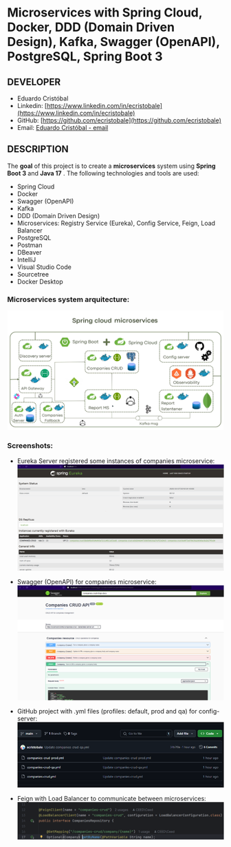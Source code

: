 # Microservices with Spring Cloud, Docker, DDD (Domain Driven Design), Kafka, Swagger (OpenAPI), PostgreSQL, Spring Boot 3

## DEVELOPER
 * Eduardo Cristóbal
 * Linkedin: [https://www.linkedin.com/in/ecristobale](https://www.linkedin.com/in/ecristobale)
 * GitHub: [https://github.com/ecristobale](https://github.com/ecristobale)
 * Email: [Eduardo Cristóbal - email](mailto:edu_ce_1988@hotmail.com)

## DESCRIPTION
The **goal** of this project is to create a **microservices** system using **Spring Boot 3** and **Java 17** . The following technologies and tools are used:
 * Spring Cloud
 * Docker
 * Swagger (OpenAPI)
 * Kafka
 * DDD (Domain Driven Design)
 * Microservices: Registry Service (Eureka), Config Service, Feign, Load Balancer
 * PostgreSQL
 * Postman
 * DBeaver
 * IntelliJ
 * Visual Studio Code
 * Sourcetree
 * Docker Desktop
  
### Microservices system arquitecture:
 
![Alt text](readme-screenshots/01-microservices-arquitecture.png?raw=true "Microservices system arquitecture")

### Screenshots:

* Eureka Server registered some instances of companies microservice:
![Alt text](readme-screenshots/02-microservices-eureka.png?raw=true "Eureka Server")

* Swagger (OpenAPI) for companies microservice:
![Alt text](readme-screenshots/03-microservices-swagger-openapi.png?raw=true "Swagger (OpenAPI)")

* GitHub project with .yml files (profiles: default, prod and qa) for config-server:
![Alt text](readme-screenshots/04-microservices-config-server-github-yml.png?raw=true "GitHub .yml files for Config Server")

* Feign with Load Balancer to communicate between microservices:
![Alt text](readme-screenshots/05-microservices-feign-with-load-balancer.png?raw=true "Feign with Load Balancer")

